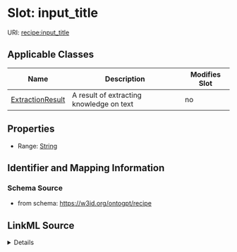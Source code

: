 

# Slot: input_title

URI: [recipe:input_title](http://w3id.org/ontogpt/recipe/input_title)



<!-- no inheritance hierarchy -->





## Applicable Classes

| Name | Description | Modifies Slot |
| --- | --- | --- |
| [ExtractionResult](ExtractionResult.md) | A result of extracting knowledge on text |  no  |







## Properties

* Range: [String](String.md)





## Identifier and Mapping Information







### Schema Source


* from schema: https://w3id.org/ontogpt/recipe




## LinkML Source

<details>
```yaml
name: input_title
from_schema: https://w3id.org/ontogpt/recipe
rank: 1000
alias: input_title
owner: ExtractionResult
domain_of:
- ExtractionResult
range: string

```
</details>